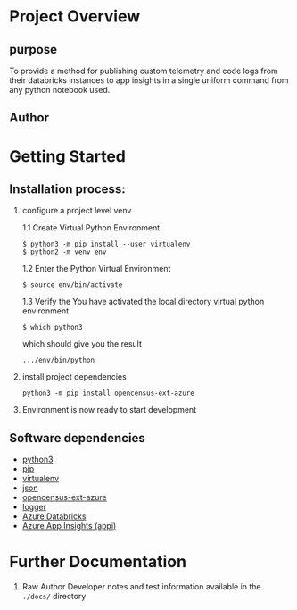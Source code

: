 # Project Overview 

## purpose
To provide a method for publishing custom telemetry and code logs from their databricks instances to app insights in a single uniform command from any python notebook used.

## Author


# Getting Started
## Installation process:
1. configure a project level venv

    1.1 Create Virtual Python Environment
    ```
    $ python3 -m pip install --user virtualenv
    $ python2 -m venv env
    ```
    1.2 Enter the Python Virtual Environment
    ```
    $ source env/bin/activate
    ```
    1.3 Verify the You have activated the local directory virtual python environment
    ```
    $ which python3
    ```
    which should give you the result
    ```
    .../env/bin/python
    ```

2. install project dependencies
    ```
    python3 -m pip install opencensus-ext-azure
    ```

3. Environment is now ready to start development

## Software dependencies
- [python3](https://www.python.org/)
- [pip](https://pypi.org/project/pip/)
- [virtualenv](https://docs.python.org/3/library/venv.html)
- [json](https://docs.python.org/3/library/json.html)
- [opencensus-ext-azure](https://pypi.org/project/opencensus-ext-azure/)
- [logger](https://docs.python.org/3/library/logging.html)
- [Azure Databricks](https://azure.microsoft.com/en-us/services/databricks/)
- [Azure App Insights (appi)](https://docs.microsoft.com/en-us/azure/azure-monitor/app/app-insights-overview)


# Further Documentation
1. Raw Author Developer notes and test information available in the
    ```./docs/``` directory


